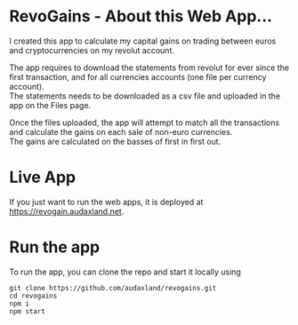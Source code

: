 # RevoGains - About this Web App...

I created this app to calculate my capital gains on trading between euros and cryptocurrencies on my revolut account.

The app requires to download the statements from revolut for ever since the first transaction, 
and for all currencies accounts (one file per currency account).  
The statements needs to be downloaded as a csv file and uploaded in the app on the Files page.

Once the files uploaded, the app will attempt to match all the transactions 
and calculate the gains on each sale of non-euro currencies.  
The gains are calculated on the basses of first in first out.

# Live App

If you just want to run the web apps, it is deployed at https://revogain.audaxland.net.

# Run the app

To run the app, you can clone the repo and start it locally using

```
git clone https://github.com/audaxland/revogains.git
cd revogains
npm i
npm start
```


